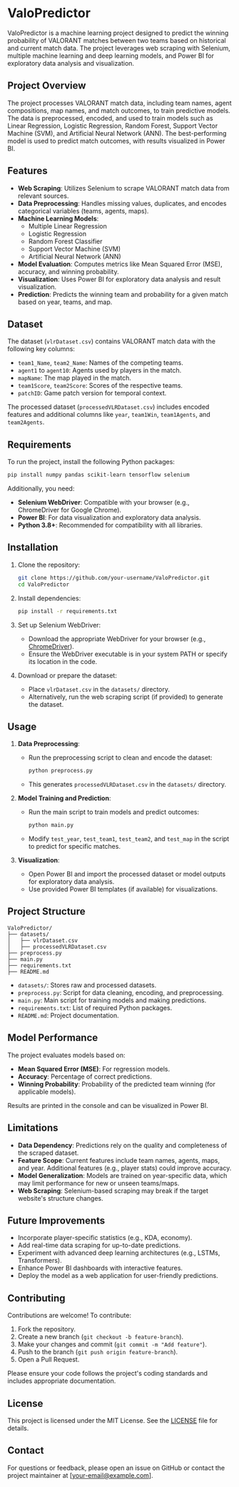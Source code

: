 # ValoPredictor

ValoPredictor is a machine learning project designed to predict the winning probability of VALORANT matches between two teams based on historical and current match data. The project leverages web scraping with Selenium, multiple machine learning and deep learning models, and Power BI for exploratory data analysis and visualization.

## Project Overview

The project processes VALORANT match data, including team names, agent compositions, map names, and match outcomes, to train predictive models. The data is preprocessed, encoded, and used to train models such as Linear Regression, Logistic Regression, Random Forest, Support Vector Machine (SVM), and Artificial Neural Network (ANN). The best-performing model is used to predict match outcomes, with results visualized in Power BI.

## Features

- **Web Scraping**: Utilizes Selenium to scrape VALORANT match data from relevant sources.
- **Data Preprocessing**: Handles missing values, duplicates, and encodes categorical variables (teams, agents, maps).
- **Machine Learning Models**:
  - Multiple Linear Regression
  - Logistic Regression
  - Random Forest Classifier
  - Support Vector Machine (SVM)
  - Artificial Neural Network (ANN)
- **Model Evaluation**: Computes metrics like Mean Squared Error (MSE), accuracy, and winning probability.
- **Visualization**: Uses Power BI for exploratory data analysis and result visualization.
- **Prediction**: Predicts the winning team and probability for a given match based on year, teams, and map.

## Dataset

The dataset (`vlrDataset.csv`) contains VALORANT match data with the following key columns:
- `team1_Name`, `team2_Name`: Names of the competing teams.
- `agent1` to `agent10`: Agents used by players in the match.
- `mapName`: The map played in the match.
- `team1Score`, `team2Score`: Scores of the respective teams.
- `patchID`: Game patch version for temporal context.

The processed dataset (`processedVLRDataset.csv`) includes encoded features and additional columns like `year`, `team1Win`, `team1Agents`, and `team2Agents`.

## Requirements

To run the project, install the following Python packages:

```bash
pip install numpy pandas scikit-learn tensorflow selenium
```

Additionally, you need:
- **Selenium WebDriver**: Compatible with your browser (e.g., ChromeDriver for Google Chrome).
- **Power BI**: For data visualization and exploratory data analysis.
- **Python 3.8+**: Recommended for compatibility with all libraries.

## Installation

1. Clone the repository:
   ```bash
   git clone https://github.com/your-username/ValoPredictor.git
   cd ValoPredictor
   ```

2. Install dependencies:
   ```bash
   pip install -r requirements.txt
   ```

3. Set up Selenium WebDriver:
   - Download the appropriate WebDriver for your browser (e.g., [ChromeDriver](https://sites.google.com/chromium.org/driver/)).
   - Ensure the WebDriver executable is in your system PATH or specify its location in the code.

4. Download or prepare the dataset:
   - Place `vlrDataset.csv` in the `datasets/` directory.
   - Alternatively, run the web scraping script (if provided) to generate the dataset.

## Usage

1. **Data Preprocessing**:
   - Run the preprocessing script to clean and encode the dataset:
     ```bash
     python preprocess.py
     ```
   - This generates `processedVLRDataset.csv` in the `datasets/` directory.

2. **Model Training and Prediction**:
   - Run the main script to train models and predict outcomes:
     ```bash
     python main.py
     ```
   - Modify `test_year`, `test_team1`, `test_team2`, and `test_map` in the script to predict for specific matches.

3. **Visualization**:
   - Open Power BI and import the processed dataset or model outputs for exploratory data analysis.
   - Use provided Power BI templates (if available) for visualizations.

## Project Structure

```
ValoPredictor/
├── datasets/
│   ├── vlrDataset.csv
│   ├── processedVLRDataset.csv
├── preprocess.py
├── main.py
├── requirements.txt
├── README.md
```

- `datasets/`: Stores raw and processed datasets.
- `preprocess.py`: Script for data cleaning, encoding, and preprocessing.
- `main.py`: Main script for training models and making predictions.
- `requirements.txt`: List of required Python packages.
- `README.md`: Project documentation.

## Model Performance

The project evaluates models based on:
- **Mean Squared Error (MSE)**: For regression models.
- **Accuracy**: Percentage of correct predictions.
- **Winning Probability**: Probability of the predicted team winning (for applicable models).

Results are printed in the console and can be visualized in Power BI.

## Limitations

- **Data Dependency**: Predictions rely on the quality and completeness of the scraped dataset.
- **Feature Scope**: Current features include team names, agents, maps, and year. Additional features (e.g., player stats) could improve accuracy.
- **Model Generalization**: Models are trained on year-specific data, which may limit performance for new or unseen teams/maps.
- **Web Scraping**: Selenium-based scraping may break if the target website's structure changes.

## Future Improvements

- Incorporate player-specific statistics (e.g., KDA, economy).
- Add real-time data scraping for up-to-date predictions.
- Experiment with advanced deep learning architectures (e.g., LSTMs, Transformers).
- Enhance Power BI dashboards with interactive features.
- Deploy the model as a web application for user-friendly predictions.

## Contributing

Contributions are welcome! To contribute:
1. Fork the repository.
2. Create a new branch (`git checkout -b feature-branch`).
3. Make your changes and commit (`git commit -m "Add feature"`).
4. Push to the branch (`git push origin feature-branch`).
5. Open a Pull Request.

Please ensure your code follows the project's coding standards and includes appropriate documentation.

## License

This project is licensed under the MIT License. See the [LICENSE](LICENSE) file for details.

## Contact

For questions or feedback, please open an issue on GitHub or contact the project maintainer at [your-email@example.com].
